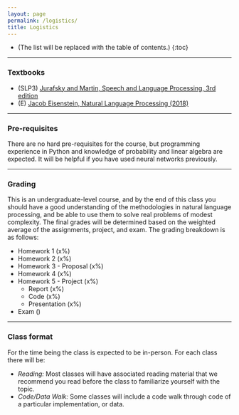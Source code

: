 ```yaml
---
layout: page
permalink: /logistics/
title: Logistics
---
```


* (The list will be replaced with the table of contents.)
{:toc}

***

### Textbooks

- (SLP3) [Jurafsky and Martin, Speech and Language Processing, 3rd edition](https://web.stanford.edu/~jurafsky/slp3/)
- (E) [Jacob Eisenstein, Natural Language Processing (2018)](https://github.com/jacobeisenstein/gt-nlp-class/blob/master/notes/eisenstein-nlp-notes.pdf)

***

### Pre-requisites
There are no hard pre-requisites for the course, but programming experience in Python and knowledge of probability and linear algebra are expected. It will be helpful if you have used neural networks previously.

***

### Grading

This is an undergraduate-level course, and by the end of this class you should have a good understanding of the methodologies in natural language processing, and be able to use them to solve real problems of modest complexity. The final grades will be determined based on the weighted average of the assignments, project, and exam. The grading breakdown is as follows:

- Homework 1 (x%)
- Homework 2 (x%)
- Homework 3 - Proposal (x%)
- Homework 4 (x%)
- Homework 5 - Project (x%)
	- Report (x%)
	- Code (x%)
	- Presentation (x%)
- Exam ()



***

### Class format 
For the time being the class is expected to be in-person. For each class there will be:

- *Reading:* Most classes will have associated reading material that we recommend you read before the class to familiarize yourself with the topic.
- *Code/Data Walk:* Some classes will include a code walk through code of a particular implementation, or data.

<!-- ***

### Participation

We appreciate everyone being actively involved in the class!
There are several ways of earning participation credit, which will be capped at 4%:
- **Piazza participation:** The top ~20 contributors to Piazza will get 3.5%; others will get credit in proportion to the participation of the ~20th person. (To prevent abuse of the system, not all contributions are counted and instructors hold the right to determine to count contributions as positive or negative.)
- **Completing mid-semester evaluation:** Around the middle of the semester, we will send out a survey to help us understand how the course is going, and how we can improve. Completing it is worth 0.5%.
- **Karma point:** Any other act that improves the class, which a 10-708 TA or instructor notices and deems worthy: 1%.

### Scribe Duties

Each student is required to scribe for a small number of lectures (most likely just 1).
Most lectures will have 3-4 students acting as scribes, and they should work as a team.
During your assigned lectures, you are to take detailed notes in collaboration with your fellow scribes.
After the lecture, the scribe team is to convert their notes into a written format (see [the guidelines](https://github.com/sailinglab/pgm-spring-2019/tree/master/_posts){:target="\_blank"}).
The notes must be detailed and thorough, and must be submitted through a pull request on GitHub within 1 week after the lecture.
TAs will audit and review the submitted notes, request changes if necessary, and will eventually approve the notes and add them to the course page.

As long as your scribe notes are of sufficient standard, you will be awarded full credit for scribe duties.
If your notes have errors or are otherwise not up to standard, we will inform you and give you a chance to correct them.
You will receive zero credit if you fail to submit your notes.

***

### Homework Assignments

There will be 4 homework assignments over the course of the semester.
These assignments may contain material that has been covered by published papers and webpages.
It is a graduate class and we expect students to solve the problems themselves rather than search for answers.

**The students are required to typeset homework solutions using $$\LaTeX$$ and the provided template.**

#### Collaboration Policy

**Homework assignments must be done individually:** each student must hand in their own answers.
However, it is acceptable to collaborate when figuring out answers and to help each other solve the problems.
We will be assuming that, as participants in a graduate course, you will be taking the responsibility to make sure you personally understand the solution arising from such collaboration.
You also must indicate on each homework with whom you have collaborated.

#### Late Policy

You will be allowed **6 total homework late days** without penalty for the entire semester.
You may be late by up to 6 days on any homework assignment.
Once those days are used, you will be penalized according to the following policy:

- Homework is worth full credit at the due time on the due date.
- The allowed late days are counted by day (i.e., each new late day starts at 12:00 am ET).
- Once the allowed late days are exceeded, the penalty is 50% per late day conted by hour (i.e., 2.0833% per hour).
- The homework is worth zero credit 48 hours after exceeding the late day limit.

You must turn in at least 3 of the 4 assignments, even if for zero credit, in order to pass the course.
Please upload your late submissions to [Gradescope](https://www.gradescope.com/courses/36025){:target="\_blank"}.

#### Regrade Policy

If you feel that we have made a mistake in grading your homework, please submit a regrading request to the instructor and TA by email, and we will consider your request. Please note that regrading of a homework may cause your grade to go either up or down.

***

### Final Project

The class project will be carried out in groups of 3 or 4 people, and has four main parts: a proposal, a midway report, a final report, and a poster/oral presentation.
The project is an integral part of this class, and is designed to be as similar as possible to researching and writing a conference-style paper.

Please see the [project page](https://sailinglab.github.io/pgm-spring-2019/project/) for more information about the final project.

***

### Auditing

To satisfy the auditing requirement, you must do *one* of the following:

1. **Submit three homeworks** and receive at least 75% of the points on each one.
2. **Do a class project** which must address a topic related to machine learning and must be something that you have started while taking this class (i.e. it can't be your previous work).
You will need to submit a project proposal with everyone else, and present the project with everyone.
However, you don't need to submit a milestone or final paper.
You must get at least 80% on the final presentation part of the project.

*If you plan to audit the class, please notify instructors that you are auditing and specify which requirement you plan to fulfill.*

### Listeners outside CMU

Please feel free to reuse any of these course materials that you find of use in your own courses.
We ask that you retain any copyright notices, and include a written notice indicating the source of any materials you use. -->
